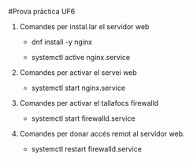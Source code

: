 #Prova pràctica UF6


1.   Comandes per instal.lar el servidor web

     - dnf install -y nginx
     
     - systemctl active nginx.service

2.   Comandes per activar el servei web

     - systemctl start nginx.service

3.   Comandes per activar el tallafocs firewalld

     - systemctl start firewalld.service

4.   Comandes per donar accés remot al servidor web.
    
     - systemctl restart firewalld.service
